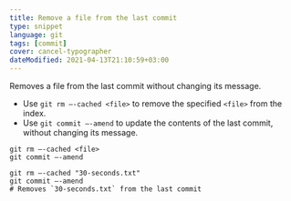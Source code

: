 ```yaml
---
title: Remove a file from the last commit
type: snippet
language: git
tags: [commit]
cover: cancel-typographer
dateModified: 2021-04-13T21:10:59+03:00
---
```


Removes a file from the last commit without changing its message.

- Use `git rm —-cached <file>` to remove the specified `<file>` from the index.
- Use `git commit —-amend` to update the contents of the last commit, without changing its message.

```shell
git rm —-cached <file>
git commit —-amend
```

```shell
git rm —-cached "30-seconds.txt"
git commit —-amend
# Removes `30-seconds.txt` from the last commit
```

